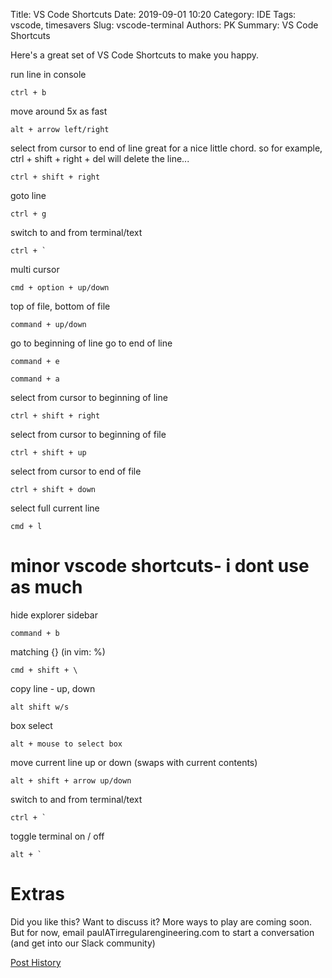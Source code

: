 Title: VS Code Shortcuts
Date: 2019-09-01 10:20
Category: IDE
Tags: vscode, timesavers
Slug: vscode-terminal
Authors: PK
Summary: VS Code Shortcuts 


Here's a great set of VS Code Shortcuts to make you happy.

run line in console

    ctrl + b

move around 5x as fast

    alt + arrow left/right

select from cursor to end of line
great for a nice little chord.
so for example, ctrl + shift + right + del will delete the line...

    ctrl + shift + right

goto line

    ctrl + g

switch to and from terminal/text

    ctrl + `

multi cursor

    cmd + option + up/down

top of file, bottom of file

    command + up/down

go to beginning of line
go to end of line

    command + e

    command + a

select from cursor to beginning of line

    ctrl + shift + right

select from cursor to beginning of file

    ctrl + shift + up

select from cursor to end of file

    ctrl + shift + down

select full current line

    cmd + l

# minor vscode shortcuts- i dont use as much

hide explorer sidebar

    command + b

matching {} (in vim: %)

    cmd + shift + \

copy line - up, down

    alt shift w/s

box select

    alt + mouse to select box

move current line up or down (swaps with current contents)

    alt + shift + arrow up/down

switch to and from terminal/text

    ctrl + `

toggle terminal on / off

    alt + `

# Extras
Did you like this? Want to discuss it? 
More ways to play are coming soon. But for now, email paulATirregularengineering.com 
to start a conversation (and get into our Slack community)

[Post History](https://github.com/irregularengineering/blogirreng/commits/master/content/vscode-shortcuts.md)